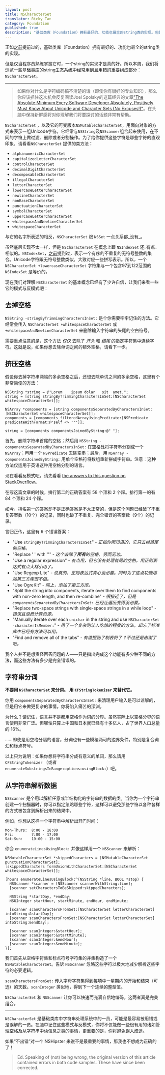 ```yaml
---
layout: post
title: NSCharacterSet
translator: Ricky Tan
category: Foundation
published: true
description: "基础类库（Foundation）拥有最好的、功能也最全的string类的实现。但是仅当程序员熟练掌握它时，一个string的实现才是真的好。所以本周，我们将浏览一些基础类库的string生态系统中经常用到且用错的重要组成部分：NSCharacterSet。"
---
```


正如[之前](http://nshipster.com/cfstringtransform/)提前过的，基础类库（Foundation）拥有最好的、功能也最全的string类的实现。

但是仅当程序员熟练掌握它时，一个string的实现才是真的好。所以本周，我们将浏览一些基础类库的string生态系统中经常用到且用错的重要组成部分：`NSCharacterSet`。

---

> 如果你对什么是字符编码搞不清楚的话（即使你有很好的专业知识），那么你应该抓住这次机会反复阅读Joel Spolsky的这篇经典的文章["The Absolute Minimum Every Software Developer Absolutely, Positively Must Know About Unicode and Character Sets (No Excuses!)"](http://www.joelonsoftware.com/articles/Unicode.html)。在头脑中保持新鲜感将对你理解我们将要探讨的话题非常有帮助。

`NSCharacterSet` ，以及它的可变版本`NSMutableCharacterSet`，用面向对象的方式来表示一组Unicode字符。它经常与`NSString`及`NSScanner`组合起来使用，在不同的字符上做过滤、删除或者分割操作。为了给你提供这些字符是哪些字符的直观印象，请看看`NSCharacterSet` 提供的类方法：

- `alphanumericCharacterSet`
- `capitalizedLetterCharacterSet`
- `controlCharacterSet`
- `decimalDigitCharacterSet`
- `decomposableCharacterSet`
- `illegalCharacterSet`
- `letterCharacterSet`
- `lowercaseLetterCharacterSet`
- `newlineCharacterSet`
- `nonBaseCharacterSet`
- `punctuationCharacterSet`
- `symbolCharacterSet`
- `uppercaseLetterCharacterSet`
- `whitespaceAndNewlineCharacterSet`
- `whitespaceCharacterSet`

与它的名字所表述的相反，`NSCharacterSet` 跟 `NSSet` 一点关系都_没有_。

虽然底层实现不太一样，但是 `NSCharacterSet` 在概念上跟 `NSIndexSet` 还_有点_相似的。`NSIndexSet`，[之前](http://nshipster.cn/nsindexset/)提到过，表示一个有序的不重复的无符号整数的集合。Unicode字符跟无符号整数类似，大致对应一些拼写表示。所以，一个 `NSCharacterSet +lowercaseCharacterSet` 字符集与一个包含97到122范围的 `NSIndexSet` 是等价的。

现在我们对理解 `NSCharacterSet` 的基本概念已经有了少许自信，让我们来看一些它的模式与反模式吧：

## 去掉空格

`NSString -stringByTrimmingCharactersInSet:` 是个你需要牢牢记住的方法。它经常会传入 `NSCharacterSet +whitespaceCharacterSet` 或 `+whitespaceAndNewlineCharacterSet` 来删除输入字符串的头尾的空白符号。

需要重点注意的是，这个方法 _仅仅_ 去除了 _开头_ 和 _结尾_ 的指定字符集中连续字符。这就是说，如果你想去除单词之间的额外空格，请看下一步。

## 挤压空格

假设你去掉字符串两端的多余空格之后，还想去除单词之间的多余空格，这里有个非常简便的方法：

~~~{objective-c}
NSString *string = @"Lorem    ipsum dolar   sit  amet.";
string = [string stringByTrimmingCharactersInSet:[NSCharacterSet whitespaceCharacterSet]];

NSArray *components = [string componentsSeparatedByCharactersInSet:[NSCharacterSet whitespaceCharacterSet]];
components = [components filteredArrayUsingPredicate:[NSPredicate predicateWithFormat:@"self <> ''"]];

string = [components componentsJoinedByString:@" "];
~~~

首先，删除字符串首尾的空格；然后用 `NSString -componentsSeparatedByCharactersInSet:` 在空格处将字符串分割成一个 `NSArray`；再用一个 `NSPredicate` 去除空串；最后，用 `NSArray -componentsJoinedByString:` 用单个空格符将数组重新拼成字符串。注意：这种方法仅适用于英语这种用空格分割的语言。

现在看看反模式吧。请先看看 [the answers to this question on StackOverflow](http://stackoverflow.com/questions/758212/how-can-i-strip-all-the-whitespaces-from-a-string-in-objective-c)。

在写这篇文章的时候，排行第二的正确答案有 58 个顶和 2 个踩。排行第一的有 84 个顶和 24 个踩。

如今，排名第一的答案却不是正确答案是不太正常的，但是这个问题已经破了不重复答案数（10个）的记录，同时也破了不重复、完全错误的答案数（9个）的记录。

言归正传，这里有 9 个错误答案：

- "Use `stringByTrimmingCharactersInSet`" - _正如你所知道的，它只去掉首尾的空格。_
- "Replace ' ' with ''" - _这个去除了**所有**的空格，劳而无功。_
- "Use a regular expression" - _有点用，但它没有处理首尾的空格。用正则表达式有点大材小用了。_
- "Use Regexp Lite" - _说真的，正则表达式真心没必要。同时为了这点功能增加第三方库很不值。_
- "Use OgreKit" - _同上，添加了第三方库。_
- "Split the string into components, iterate over them to find components with non-zero length, and then re-combine" - _很接近了，但是 `componentsSeparatedByCharactersInSet:` 已经让遍历变得没必要。_
- "Replace two-space strings with single-space strings in a while loop" - _错误且浪费计算资源。_
- "Manually iterate over each `unichar` in the string and use `NSCharacterSet -characterIsMember:`" - _用了一个复杂到让人吃惊的程度的方法，却忘了标准库中已经有方法可以用。_
- "Find and remove all of the tabs" - _有谁提到了制表符了？不过还是谢谢了吧。_

我个人并不是想责怪回答问题的人——只是指出完成这个功能有多少种不同的方法，而这些方法有多少是完全错误的。

## 字符串分词

**不要用 `NSCharacterSet` 来分词。**
**用 `CFStringTokenizer` 来替代它。**

你用 `componentsSeparatedByCharactersInSet:` 来清理用户输入是可以谅解的，但是用它来做更复杂的事情，你将陷入痛苦的深渊。

为什么？请记住，语言并不是都用空格作为词的分界。虽然实际上以空格分界的语言使用非常广泛。但哪怕只算上中国和日本就已经有十多亿人，占了世界人口总量的 16%。

……即使是用空格分隔的语言，分词也有一些模棱两可的边界条件，特别是复合词汇和标点符号。

以上只为说明：如果你想将字符串分成有意义的单词，那么请用 `CFStringTokenizer` （或者 `enumerateSubstringsInRange:options:usingBlock:`）吧。

## 从字符串解析数据

`NSScanner` 是个用以解析任意或半结构化的字符串的数据的类。当你为一个字符串创建一个扫描器时，你可以指定忽略哪些字符，这样可以避免那些字符以各种各样的方式被包含到解析出来的结果中。

例如，你想从这样一个字符串中解析出开门时间：

    Mon-Thurs:  8:00 - 18:00
    Fri:        7:00 - 17:00
    Sat-Sun:    10:00 - 15:00

你会 `enumerateLinesUsingBlock:` 并像这样用一个 `NSScanner` 来解析：

~~~{objective-c}
NSMutableCharacterSet *skippedCharacters = [NSMutableCharacterSet punctuationCharacterSet];
[skippedCharacters formUnionWithCharacterSet:[NSCharacterSet whitespaceCharacterSet]];

[hours enumerateLinesUsingBlock:^(NSString *line, BOOL *stop) {
  NSScanner *scanner = [NSScanner scannerWithString:line];
  [scanner setCharactersToBeSkipped:skippedCharacters];

  NSString *startDay, *endDay;
  NSUInteger startHour, startMinute, endHour, endMinute;

  [scanner scanCharactersFromSet:[NSCharacterSet letterCharacterSet] intoString:&startDay];
  [scanner scanCharactersFromSet:[NSCharacterSet letterCharacterSet] intoString:&endDay];

  [scanner scanInteger:&startHour];
  [scanner scanInteger:&startMinute];
  [scanner scanInteger:&endHour];
  [scanner scanInteger:&endMinute];
}];
~~~

我们首先从空格字符集和标点符号字符集的并集构造了一个 `NSMutableCharacterSet`。告诉 `NSScanner` 忽略这些字符以极大地减少解析这些字符的必要逻辑。

`scanCharactersFromSet:` 传入字母字符集得到每项中一星期内的开始和结束（可选）的天数。`scanInteger` 类似地，得到下一个连续的整型值。

`NSCharacterSet` 和 `NSScanner` 让你可以快速而充满自信地编码。这两者真是完美组合。

---

`NSCharacterSet` 是基础类库中字符串处理系统中的一员，可能是最容易被用错或是误解的一员。在脑中记住这些模式与反模式，你将不仅能做一些很有用的诸如管理空格及从字符串中读信息之类的事情，更重要的是，你将避免误入歧途。

如果“不出错”对一个 NSHipster 来说不是最重要的事情，那我也不想成为正确的了！

> Ed. Speaking of (not) being wrong, the original version of this article contained errors in both code samples. These have since been corrected.
